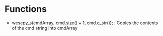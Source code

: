 

# Functions

- wcscpy_s(cmdArray, cmd.size() + 1, cmd.c_str()); : Copies the contents of the cmd string into cmdArray
